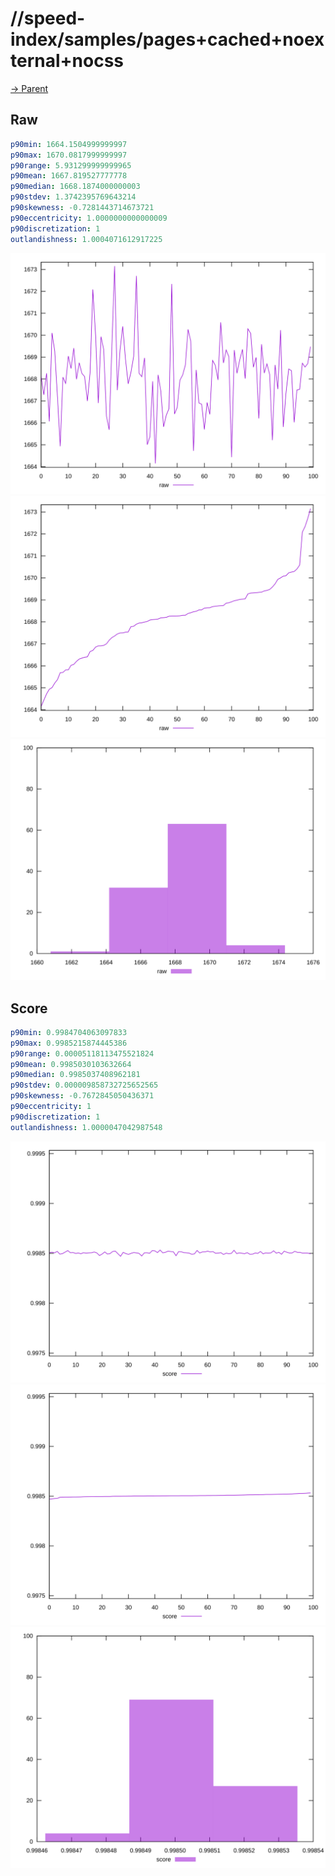 
# //speed-index/samples/pages+cached+noexternal+nocss

[→ Parent](../..)


## Raw


```yaml
p90min: 1664.1504999999997
p90max: 1670.0817999999997
p90range: 5.931299999999965
p90mean: 1667.819527777778
p90median: 1668.1874000000003
p90stdev: 1.3742395769643214
p90skewness: -0.7281443714673721
p90eccentricity: 1.0000000000000009
p90discretization: 1
outlandishness: 1.0004071612917225

```

![PLOT: raw-values](./raw/values.svg)![PLOT: raw-sorted](./raw/sorted.svg)![PLOT: raw-histogram](./raw/histogram.svg)
## Score


```yaml
p90min: 0.9984704063097833
p90max: 0.9985215874445386
p90range: 0.00005118113475521824
p90mean: 0.9985030103632664
p90median: 0.9985037408962181
p90stdev: 0.000009858732725652565
p90skewness: -0.7672845050436371
p90eccentricity: 1
p90discretization: 1
outlandishness: 1.0000047042987548

```

![PLOT: score-values](./score/values.svg)![PLOT: score-sorted](./score/sorted.svg)![PLOT: score-histogram](./score/histogram.svg)
